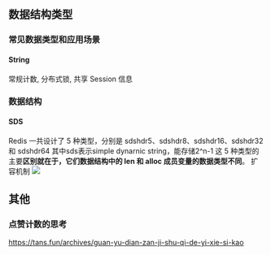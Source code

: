 ## 数据结构类型
### 常见数据类型和应用场景
#### String
常规计数, 分布式锁, 共享 Session 信息
### 数据结构
#### SDS
Redis 一共设计了 5 种类型，分别是 sdshdr5、sdshdr8、sdshdr16、sdshdr32 和 sdshdr64
其中sds表示simple dynarnic string，能存储2^n-1
这 5 种类型的主要**区别就在于，它们数据结构中的 len 和 alloc 成员变量的数据类型不同**。
扩容机制
![](Pasted%20image%2020240111001536.png)


## 其他
### 点赞计数的思考
https://tans.fun/archives/guan-yu-dian-zan-ji-shu-qi-de-yi-xie-si-kao